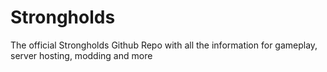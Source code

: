 # Strongholds
The official Strongholds Github Repo with all the information for gameplay, server hosting, modding and more
